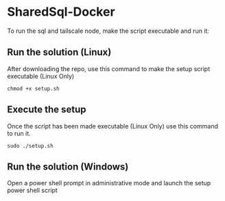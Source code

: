 # SharedSql-Docker

To run the sql and tailscale node, make the script executable and run it:

## Run the solution (Linux)
After downloading the repo, use this command to make the setup script executable (Linux Only)

```
chmod +x setup.sh
```

## Execute the setup
Once the script has been made executable (Linux Only) use this command to run it.

```
sudo ./setup.sh
```

## Run the solution (Windows)
Open a power shell prompt in administrative mode and launch the setup power shell script
